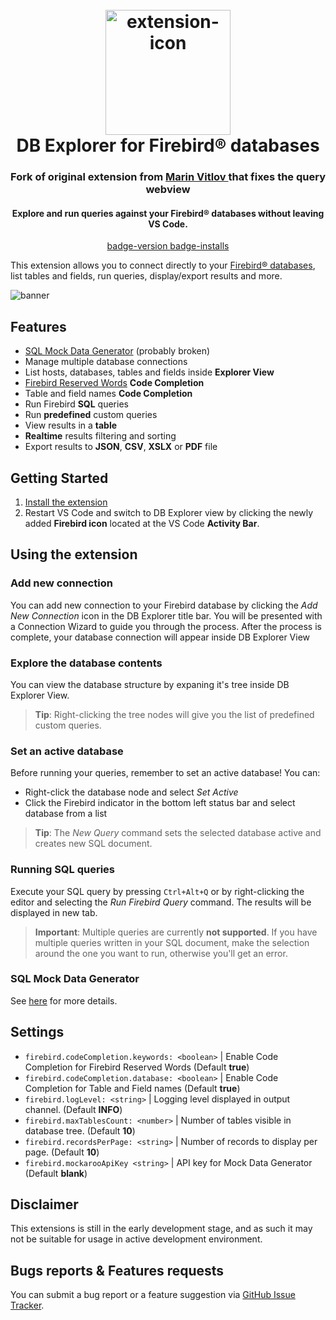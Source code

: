 <h1 align="center">
  <br>
    <img src="https://github.com/mvitlov/vscode-db-explorer-firebird/blob/master/images/icon.png?raw=true" alt="extension-icon" width="200">
  <br>
  DB Explorer for Firebird&reg; databases
  <br>
</h1>
<h3 align="center"> Fork of original extension from <a href="https://marketplace.visualstudio.com/items?itemName=marinv.vscode-db-explorer-firebird">  Marin Vitlov </a> that fixes the query webview</h3>
<h4 align="center">Explore and run queries against your Firebird&reg; databases without leaving VS Code.</h4>

<p align="center">
  <a href="https://marketplace.visualstudio.com/items?itemName=marinv.vscode-db-explorer-firebird">
    badge-version
  </a>
  <a href="https://marketplace.visualstudio.com/items?itemName=marinv.vscode-db-explorer-firebird">
    badge-installs
  </a>
  <!-- <a href="https://">
    <img src="https://" alt="badge3">
  </a> -->
</p>

This extension allows you to connect directly to your [Firebird&reg; databases](https://firebirdsql.org/), list tables and fields, run queries, display/export results and more.

![banner](https://github.com/ninoDeme/vscode-db-explorer-firebird/blob/master/images/banner.jpg?raw=true)

## Features

- [SQL Mock Data Generator](https://github.com/ninoDeme/vscode-db-explorer-firebird/wiki/SQL-Mock-Data-Generator) (probably broken)
- Manage multiple database connections
- List hosts, databases, tables and fields inside **Explorer View**
- [Firebird Reserved Words](https://firebirdsql.org/refdocs/langrefupd25-reskeywords-full-reswords.html) **Code Completion**
- Table and field names **Code Completion**
- Run Firebird **SQL** queries
- Run **predefined** custom queries
- View results in a **table**
- **Realtime** results filtering and sorting
- Export results to **JSON**, **CSV**, **XSLX** or **PDF** file

## Getting Started

<!-- TODO: add link -->

1. [Install the extension](https://marketplace.visualstudio.com/items?itemName=marinv.vscode-db-explorer-firebird)
2. Restart VS Code and switch to DB Explorer view by clicking the newly added **Firebird icon** located at the VS Code **Activity Bar**.

## Using the extension

### Add new connection

You can add new connection to your Firebird database by clicking the _Add New Connection_ icon in the DB Explorer title bar. You will be presented with a Connection Wizard to guide you through the process. After the process is complete, your database connection will appear inside DB Explorer View

### Explore the database contents

You can view the database structure by expaning it's tree inside DB Explorer View.

> **Tip**: Right-clicking the tree nodes will give you the list of predefined custom queries.

### Set an active database

Before running your queries, remember to set an active database! You can:

- Right-click the database node and select _Set Active_
- Click the Firebird indicator in the bottom left status bar and select database from a list

> **Tip**: The _New Query_ command sets the selected database active and creates new SQL document.

### Running SQL queries

Execute your SQL query by pressing `Ctrl+Alt+Q` or by right-clicking the editor and selecting the _Run Firebird Query_ command.
The results will be displayed in new tab.

> **Important**: Multiple queries are currently **not supported**.
> If you have multiple queries written in your SQL document, make the selection around the one you want to run, otherwise you'll get an error.

### SQL Mock Data Generator

See [here](https://github.com/ninoDeme/vscode-db-explorer-firebird/wiki/SQL-Mock-Data-Generator) for more details.

## Settings

- `firebird.codeCompletion.keywords: <boolean>` | Enable Code Completion for Firebird Reserved Words (Default **true**)
- `firebird.codeCompletion.database: <boolean>` | Enable Code Completion for Table and Field names (Default **true**)
- `firebird.logLevel: <string>` | Logging level displayed in output channel. (Default **INFO**)
- `firebird.maxTablesCount: <number>` | Number of tables visible in database tree. (Default **10**)
- `firebird.recordsPerPage: <string>` | Number of records to display per page. (Default **10**)
- `firebird.mockarooApiKey <string>` | API key for Mock Data Generator (Default **blank**)

## Disclaimer

This extensions is still in the early development stage, and as such it may not be suitable for usage in active development environment.

## Bugs reports & Features requests

You can submit a bug report or a feature suggestion via [GitHub Issue Tracker](https://github.com/ninoDeme/vscode-db-explorer-firebird/issues).
